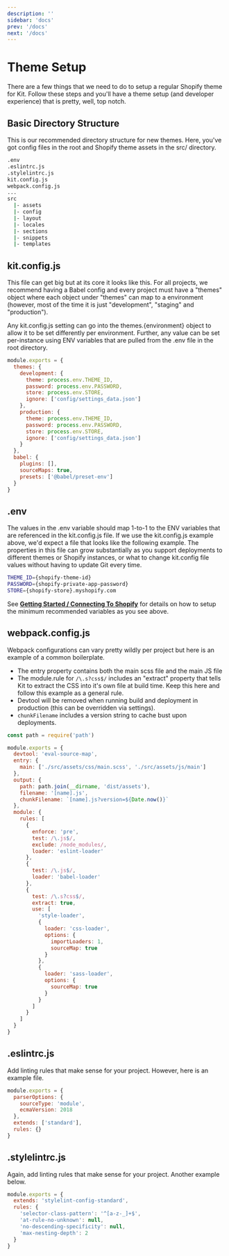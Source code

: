 ```yaml
---
description: ''
sidebar: 'docs'
prev: '/docs'
next: '/docs'
---
```


# Theme Setup

There are a few things that we need to do to setup a regular Shopify theme for Kit. Follow these steps and you'll have a theme setup (and developer experience) that is pretty, well, top notch.

## Basic Directory Structure

This is our recommended directory structure for new themes. Here, you've got config files in the root and Shopify theme assets in the src/ directory.

```bash
.env
.eslintrc.js
.stylelintrc.js
kit.config.js
webpack.config.js
...
src
  |- assets
  |- config
  |- layout
  |- locales
  |- sections
  |- snippets
  |- templates
```

## kit.config.js

This file can get big but at its core it looks like this. For all projects, we recommend having a Babel config and every project must have a "themes" object where each object under "themes" can map to a environment (however, most of the time it is just "development", "staging" and "production").

Any kit.config.js setting can go into the themes.{environment} object to allow it to be set differently per environment. Further, any value can be set per-instance using ENV variables that are pulled from the .env file in the root directory.

```js
module.exports = {
  themes: {
    development: {
      theme: process.env.THEME_ID,
      password: process.env.PASSWORD,
      store: process.env.STORE,
      ignore: ['config/settings_data.json']
    },
    production: {
      theme: process.env.THEME_ID,
      password: process.env.PASSWORD,
      store: process.env.STORE,
      ignore: ['config/settings_data.json']
    }
  },
  babel: {
    plugins: [],
    sourceMaps: true,
    presets: ['@babel/preset-env']
  }
}
```

## .env

The values in the .env variable should map 1-to-1 to the ENV variables that are referenced in the kit.config.js file. If we use the kit.config.js example above, we'd expect a file that looks like the following example. The properties in this file can grow substantially as you support deployments to different themes or Shopify instances, or what to change kit.config file values without having to update Git every time.

```bash
THEME_ID={shopify-theme-id}
PASSWORD={shopify-private-app-password}
STORE={shopify-store}.myshopify.com
```

See [**Getting Started / Connecting To Shopify**](/docs/getting-started/#setup-your-connection-to-shopify) for details on how to setup the minimum recommended variables as you see above.

## webpack.config.js

Webpack configurations can vary pretty wildly per project but here is an example of a common boilerplate.

- The entry property contains both the main scss file and the main JS file
- The module.rule for `/\.s?css$/` includes an "extract" property that tells Kit to extract the CSS into it's own file at build time. Keep this here and follow this example as a general rule.
- Devtool will be removed when running build and deployment in production (this can be overridden via settings).
- `chunkFilename` includes a version string to cache bust upon deployments.

```js
const path = require('path')

module.exports = {
  devtool: 'eval-source-map',
  entry: {
    main: ['./src/assets/css/main.scss', './src/assets/js/main']
  },
  output: {
    path: path.join(__dirname, 'dist/assets'),
    filename: '[name].js',
    chunkFilename: `[name].js?version=${Date.now()}`
  },
  module: {
    rules: [
      {
        enforce: 'pre',
        test: /\.js$/,
        exclude: /node_modules/,
        loader: 'eslint-loader'
      },
      {
        test: /\.js$/,
        loader: 'babel-loader'
      },
      {
        test: /\.s?css$/,
        extract: true,
        use: [
          'style-loader',
          {
            loader: 'css-loader',
            options: {
              importLoaders: 1,
              sourceMap: true
            }
          },
          {
            loader: 'sass-loader',
            options: {
              sourceMap: true
            }
          }
        ]
      }
    ]
  }
}
```

## .eslintrc.js

Add linting rules that make sense for your project. However, here is an example file.

```js
module.exports = {
  parserOptions: {
    sourceType: 'module',
    ecmaVersion: 2018
  },
  extends: ['standard'],
  rules: {}
}
```

## .stylelintrc.js

Again, add linting rules that make sense for your project. Another example below.

```js
module.exports = {
  extends: 'stylelint-config-standard',
  rules: {
    'selector-class-pattern': '^[a-z-_]+$',
    'at-rule-no-unknown': null,
    'no-descending-specificity': null,
    'max-nesting-depth': 2
  }
}
```
